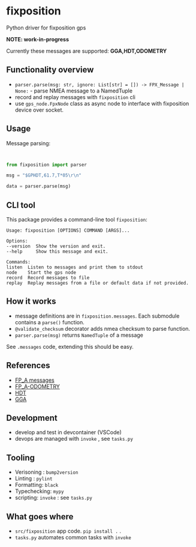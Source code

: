 # fixposition


Python driver for fixposition gps

**NOTE: work-in-progress**

Currently these messages are supported: **GGA,HDT,ODOMETRY**

## Functionality overview

* `parser.parse(msg: str, ignore: List[str] = []) -> FPX_Message | None:` - parse NMEA message to a NamedTuple
* record and replay messages with `fixposition` cli
* use `gps_node.FpxNode` class as async node to interface with fixposition device over socket.


## Usage


Message parsing:

```python


from fixposition import parser

msg = "$GPHDT,61.7,T*05\r\n"

data = parser.parse(msg)


```

## CLI tool

This package provides a command-line tool `fixposition`:

    Usage: fixposition [OPTIONS] COMMAND [ARGS]...

    Options:
    --version  Show the version and exit.
    --help     Show this message and exit.

    Commands:
    listen  Listen to messages and print them to stdout
    node    Start the gps node
    record  Record messages to file
    replay  Replay messages from a file or default data if not provided.

## How it works

* message definitions are in `fixposition.messages`. Each submodule contains a `parse()`
function.
* `@validate_checksum` decorator adds nmea checksum to parse function.
* `parser.parse(msg)` returns `NamedTuple` of a message

See `.messages` code, extending this should be easy.


## References

* [FP_A messages](https://docs.fixposition.com/fd/fp_a-messages)
* [FP_A-ODOMETRY](https://docs.fixposition.com/fd/fp_a-odometry)
* [HDT](https://docs.fixposition.com/fd/nmea-gp-hdt)
* [GGA](https://docs.fixposition.com/fd/nmea-gp-gga)


## Development


*  develop and test in devcontainer (VSCode)
*  devops are managed with `invoke` , see `tasks.py`


## Tooling

* Verisoning : `bump2version`
* Linting : `pylint`
* Formatting: `black`
* Typechecking: `mypy`
* scripting: `invoke` : see `tasks.py`

## What goes where
* `src/fixposition` app code. `pip install .` .
* `tasks.py` automates common tasks with `invoke`
